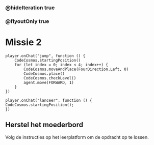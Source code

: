### @hideIteration true
### @flyoutOnly true
# Missie 2
```blocks
player.onChat("jump", function () {
    CodeCosmos.startingPosition()
    for (let index = 0; index < 4; index++) {
        CodeCosmos.moveAndPlace(FourDirection.Left, 0)
        CodeCosmos.place()
        CodeCosmos.checkLevel()
        agent.move(FORWARD, 1)
    }
})
```

```template
player.onChat("lanceer", function () {
CodeCosmos.startingPosition();
})
```
## Herstel het moederbord
Volg de instructies op het leerplatform om de opdracht op te lossen.